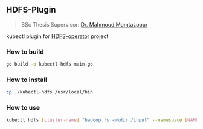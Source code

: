 ## HDFS-Plugin
> BSc Thesis Supervisor: [Dr. Mahmoud Momtazpour](https://scholar.google.co.za/citations?user=uwozfWkAAAAJ&hl=en)

kubectl plugin for [HDFS-operator](https://github.com/AmirAllahveran/HDFS-operator) project

### How to build
```bash
go build -o kubectl-hdfs main.go
```

### How to install
```bash
cp ./kubectl-hdfs /usr/local/bin
```

### How to use
```bash
kubectl hdfs [cluster-name] "hadoop fs -mkdir /input" --namespace [NAMESPACE]
```
